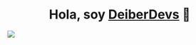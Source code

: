 <div align="center">
<h1 align="center">Hola, soy <a href="https://aristi.dev">DeiberDevs</a> 👋</h1>
</div>
<img src="https://i.imgur.com/kB8JNkG.png">
